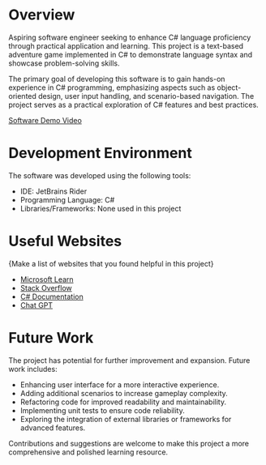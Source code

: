 # Overview

Aspiring software engineer seeking to enhance C# language proficiency through practical application and learning. This project is a text-based adventure game implemented in C# to demonstrate language syntax and showcase problem-solving skills.

The primary goal of developing this software is to gain hands-on experience in C# programming, emphasizing aspects such as object-oriented design, user input handling, and scenario-based navigation. The project serves as a practical exploration of C# features and best practices.

[Software Demo Video](https://www.youtube.com/watch?v=kirEH8lsFhk)

# Development Environment

The software was developed using the following tools:

- IDE: JetBrains Rider
- Programming Language: C#
- Libraries/Frameworks: None used in this project

# Useful Websites

{Make a list of websites that you found helpful in this project}

- [Microsoft Learn](https://learn.microsoft.com/en-us/)
- [Stack Overflow](https://stackoverflow.com/)
- [C# Documentation](https://learn.microsoft.com/en-us/dotnet/csharp/)
- [Chat GPT](https://chat.openai.com/)

# Future Work

The project has potential for further improvement and expansion. Future work includes:

- Enhancing user interface for a more interactive experience.
- Adding additional scenarios to increase gameplay complexity.
- Refactoring code for improved readability and maintainability.
- Implementing unit tests to ensure code reliability.
- Exploring the integration of external libraries or frameworks for advanced features.

Contributions and suggestions are welcome to make this project a more comprehensive and polished learning resource.